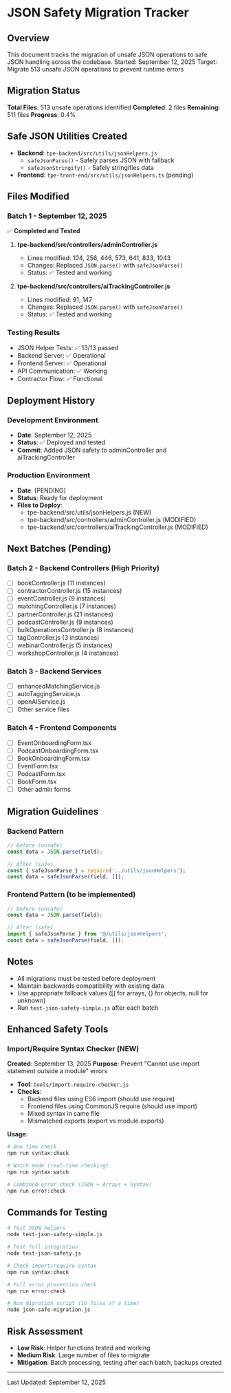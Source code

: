 # JSON Safety Migration Tracker

## Overview
This document tracks the migration of unsafe JSON operations to safe JSON handling across the codebase.
Started: September 12, 2025
Target: Migrate 513 unsafe JSON operations to prevent runtime errors

## Migration Status
**Total Files**: 513 unsafe operations identified
**Completed**: 2 files
**Remaining**: 511 files
**Progress**: 0.4%

## Safe JSON Utilities Created
- **Backend**: `tpe-backend/src/utils/jsonHelpers.js`
  - `safeJsonParse()` - Safely parses JSON with fallback
  - `safeJsonStringify()` - Safely stringifies data
- **Frontend**: `tpe-front-end/src/utils/jsonHelpers.ts` (pending)

## Files Modified

### Batch 1 - September 12, 2025
✅ **Completed and Tested**

1. **tpe-backend/src/controllers/adminController.js**
   - Lines modified: 104, 256, 446, 573, 641, 833, 1043
   - Changes: Replaced `JSON.parse()` with `safeJsonParse()`
   - Status: ✅ Tested and working

2. **tpe-backend/src/controllers/aiTrackingController.js**
   - Lines modified: 91, 147
   - Changes: Replaced `JSON.parse()` with `safeJsonParse()`
   - Status: ✅ Tested and working

### Testing Results
- JSON Helper Tests: ✅ 13/13 passed
- Backend Server: ✅ Operational
- Frontend Server: ✅ Operational
- API Communication: ✅ Working
- Contractor Flow: ✅ Functional

## Deployment History

### Development Environment
- **Date**: September 12, 2025
- **Status**: ✅ Deployed and tested
- **Commit**: Added JSON safety to adminController and aiTrackingController

### Production Environment
- **Date**: [PENDING]
- **Status**: Ready for deployment
- **Files to Deploy**:
  - tpe-backend/src/utils/jsonHelpers.js (NEW)
  - tpe-backend/src/controllers/adminController.js (MODIFIED)
  - tpe-backend/src/controllers/aiTrackingController.js (MODIFIED)

## Next Batches (Pending)

### Batch 2 - Backend Controllers (High Priority)
- [ ] bookController.js (11 instances)
- [ ] contractorController.js (15 instances)
- [ ] eventController.js (9 instances)
- [ ] matchingController.js (7 instances)
- [ ] partnerController.js (21 instances)
- [ ] podcastController.js (9 instances)
- [ ] bulkOperationsController.js (8 instances)
- [ ] tagController.js (3 instances)
- [ ] webinarController.js (5 instances)
- [ ] workshopController.js (4 instances)

### Batch 3 - Backend Services
- [ ] enhancedMatchingService.js
- [ ] autoTaggingService.js
- [ ] openAIService.js
- [ ] Other service files

### Batch 4 - Frontend Components
- [ ] EventOnboardingForm.tsx
- [ ] PodcastOnboardingForm.tsx
- [ ] BookOnboardingForm.tsx
- [ ] EventForm.tsx
- [ ] PodcastForm.tsx
- [ ] BookForm.tsx
- [ ] Other admin forms

## Migration Guidelines

### Backend Pattern
```javascript
// Before (unsafe)
const data = JSON.parse(field);

// After (safe)
const { safeJsonParse } = require('../utils/jsonHelpers');
const data = safeJsonParse(field, []);
```

### Frontend Pattern (to be implemented)
```typescript
// Before (unsafe)
const data = JSON.parse(field);

// After (safe)
import { safeJsonParse } from '@/utils/jsonHelpers';
const data = safeJsonParse(field, []);
```

## Notes
- All migrations must be tested before deployment
- Maintain backwards compatibility with existing data
- Use appropriate fallback values ([] for arrays, {} for objects, null for unknown)
- Run `test-json-safety-simple.js` after each batch

## Enhanced Safety Tools
### Import/Require Syntax Checker (NEW)
**Created**: September 13, 2025
**Purpose**: Prevent "Cannot use import statement outside a module" errors

- **Tool**: `tools/import-require-checker.js`
- **Checks**:
  - Backend files using ES6 import (should use require)
  - Frontend files using CommonJS require (should use import)
  - Mixed syntax in same file
  - Mismatched exports (export vs module.exports)

**Usage**:
```bash
# One-time check
npm run syntax:check

# Watch mode (real-time checking)
npm run syntax:watch

# Combined error check (JSON + Arrays + Syntax)
npm run error:check
```

## Commands for Testing
```bash
# Test JSON helpers
node test-json-safety-simple.js

# Test full integration
node test-json-safety.js

# Check import/require syntax
npm run syntax:check

# Full error prevention check
npm run error:check

# Run migration script (10 files at a time)
node json-safe-migration.js
```

## Risk Assessment
- **Low Risk**: Helper functions tested and working
- **Medium Risk**: Large number of files to migrate
- **Mitigation**: Batch processing, testing after each batch, backups created

---
Last Updated: September 12, 2025